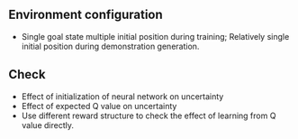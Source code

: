 
## Environment configuration
- Single goal state
multiple initial position during training;
Relatively single initial position during demonstration generation.

## Check
- Effect of initialization of neural network on uncertainty
- Effect of expected Q value on uncertainty
- Use different reward structure to check the effect of learning from Q value directly.
